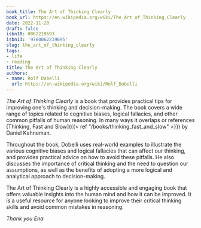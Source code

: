 ```yaml
---
book_title: The Art of Thinking Clearly
book_url: https://en.wikipedia.org/wiki/The_Art_of_Thinking_Clearly
date: 2022-11-28
draft: false
isbn10: 0062219693
isbn13: '9780062219695'
slug: the_art_of_thinking_clearly
tags:
- life
- reading
title: The Art of Thinking Clearly
authors:
- name: Rolf Dobelli
  url: https://en.wikipedia.org/wiki/Rolf_Dobelli
---
```



_The Art of Thinking Clearly_ is a book that provides practical tips for improving one's thinking and decision-making.
The book covers a wide range of topics related to cognitive biases, logical
fallacies, and other common pitfalls of human reasoning. In many ways it overlaps
or references [Thinking, Fast and Slow]({{< ref "/books/thinking_fast_and_slow" >}}) by Daniel Kahneman.

Throughout the book, Dobelli uses real-world examples to illustrate the various cognitive biases and logical fallacies
that can affect our thinking, and provides practical advice on how to avoid these pitfalls. He also discusses the
importance of critical thinking and the need to question our assumptions, as well as the benefits of adopting a more
logical and analytical approach to decision-making.

The Art of Thinking Clearly is a highly accessible and engaging book that offers valuable insights into the
human mind and how it can be improved. It is a useful resource for anyone looking to improve their critical thinking
skills and avoid common mistakes in reasoning.

_Thank you Ena._


